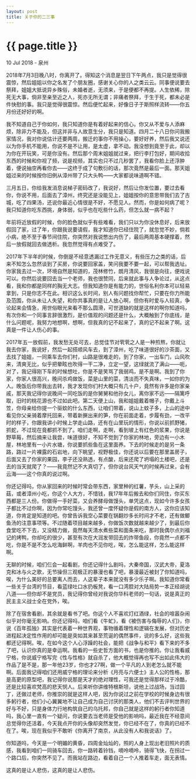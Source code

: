 ```yaml
---
layout: post
title: 关于你的二三事
---
```


{{ page.title }}
================

<p class="meta">10 Jul 2018 - 泉州</p>

2018年7月3日晚八时，你离开了。得知这个消息是翌日下午两点，我只是觉得很震惊，然后姐姐以你之名发了个朋友圈，感谢关心你的人之类云云。同事便说要去祭拜，姐姐大抵说异乡殊俗，未婚者逝，无须来，于是便都不再提。人生依稀，除死无大事，倘非至亲至近之人，死亦无所无谓；非痛者祭拜，于生于死，都未必是件快慰的事。我只是觉得很震惊。然后便忙起来，好像日子于斯照样流转——你五月份还好好的啊。

我不知道自己于你如何，我只知道你是有着好起来的信心。你又从不爱与人添麻烦，除非力不能及，但这并非与人故意生分，我只是知道。四月二十八日你问我搬家情况，我对你说估计还要两周，搬迁的事你不用操心，要好好养，然后我又说还以为你手机不能用，你说不是不让用，是太虚，拿不动。我没想到竟至于此，却以为你在开玩笑，可是你没有。然后那个周末姐姐就过来，把行李打包好，期间收拾东西的时候和你视了频，说是视频，其实也只不过几秒罢了，我看你脸上还浮肿着，便说抽空再看你去——这终于成了句敷衍的话，那次竟然是最后一面。那天姐姐过来的时候按你旧例从漳州带了只大头鸭——大家都说味道啊不错。

三月五日，你给我发消息说梯子密码改了，我说好，然后让你发位置，要过去看你，你说不用，后面去了漳州，终究还是没能见上，姐姐按你的意思带我们去了古城，吃了四果汤，还说你最近心情很是不好，不愿见人。然而，你是如何病了呢？我只知道你吃东西挑，身体弱，似乎也在吃些什么药，但怎么就一病不起？

年前将近放假的时候，你的脸色就似乎有些难看，我们只以为你没休息好，后来放假回了家，过了年，你跟我说要请假，我才知道你已经住院了，就忽觉不妙，倘若小病，绝不至于春节间住院，你突然对我说憋出内伤了，最后两周基本硬撑着，然后一放假就回去做透析。我忽然觉得有点难受了。

 2017年下半年的时候，你倒是不经意透漏过工作无意义，有些压力之类的话，后来不知怎么忽然谈到了买房，你说要回家盖，笑问我要不要一起，可以帮我选址。你家我去过一次，环境自然是知道的，茂林修竹，朗月清风，我很是向往，便戏说可以。你然后说要回去当一个老师，我也很赞同，后来就此事与人争论过，从这点看，我和你都是同样的胸无大志。但我知道你是有能力的，世俗名利你本可以轻易拿到，只是你志不在此。相识这么长时间，别人有问题找你帮忙，只要在你力所能及范围，你从未让人失望，和你共事真的是让人放心啊，但你有时爱与人较真，争论起来会情急，用世俗眼光来看不那么圆滑，可世道缺的就是这样的啊你知道吗，有次你和一个同事言辞很激烈，是价值观的问题还是什么，大概触到了你底线，是什么问题呢，我努力地想啊，想啊，但我真的记不起来了，真的记不起来了啊。这真是一件让人伤心的事。

2017年五一放假前，我发愁无处可去，总觉佳节对茕茕之人是一种煎熬，你就让我去你家，我说好，然后一起搭顺风车去，到了漳州，吃了味道很好的沙茶面，又去找了姐姐，一同乘车去你们村，山路是很难走的，到了你家，一出车门，山风吹来，清爽无比，似乎把晕眩也吹得一干二净，立定一望，这绿就流了满山——呃，对了，我记得刚下车的时候想吐，你是不是笑骂了我弱鸡，是不是啊。我到了你家，你家人很高兴，晚间杀鸡做饭，菜是山里的菜，清淡而不失真味，一如你的为人。晚饭后你带我出去转，我才发现你们村大概只有几十户，竟然有许多是你家亲戚，那天我记得你说晚间一同吃饭的是你舅舅和他孙女儿，离你家不远——隔篱呼取，旧时的桃花源也不过如此吧。第二天便上山，我和姐姐戴着帽子，你戴上斗笠，你母亲给你提一个驱蚊的什么东西，让咱们带着，说山上蚊子多，上山的途中看见你父亲骑着摩托回来，带着新撅出来的笋，你在前面走着，步履有劲，一改平时的样子，你跟我讲小时候上学走山路，还有在山里玩的情形，你说以前抓野猪，抓蛇，不过现在竟都抓不到了。咱们走啊，走啊，看到坡上有红色的浆果，你说是野草莓，然后摘来让我尝，味道很好，不知不觉到了你家的林地，旁边有一小木屋，林地里有一小片水塘，你说要抓些鱼在这里面养。下去的时候走的是另一条路，路过一片裸露的石岩地，向下眺望，视野极佳，你还说以后要在那里盖房子，后面又去了你家的果园，李子还没熟透，有点酸，后来还爬了坍塌的土楼吧，还是去的当天就爬了？——我竟然记不大真切了，但你说台风天气的时候再过来，会有云海——这个你真的说过啊。
 

你还记得吗，你从家回来的时候时常会带东西，家里种的红薯，芋头，山上采的菇，或者漳州小吃，你这个人大方，不惜钱，我17年年后搬去和你们同住，你买东西都是三人份。你做得一手好菜，又会养酵母做馒头，单凭这点，现如今许多女孩子都比不过你啊，因为你常吃馒头，我还曾一度怀疑你是假的南方人，这你应该知道，你肯定是知道的吧。你曾告诉我空心菜要在锅翻炒多长时间才不老，还有做鲫鱼汤的注意事项等。不过随着项目越来越多，你做饭次数就越来越少了，到最后你食堂吃不下去，又没精力做，竟然每天清水煮些菜和面条来吃，那时我偶尔点刘福记的烤鸭，你却吃的很少，甚至有次在大润发带回去的炸带鱼段，你竟然一点都不吃，你是不是不怎么吃海鲜啊，羊肉也不见你吃，唉，怎么能这样，怎么能这样啊。

无聊的时候，咱们仨会一起看剧，你还记得什么剧吗，大秦帝国，汉武大帝，夏洛克和冰与火之歌，无节操但三观极正的暴漫也看了吧，暴漫最近被封了你知道吗，唉，为什么美好的总要离人而去，人这辈子本来就没有多少乐子啊。我知道你常看一些关于台湾的节目，看蓝绿吐口水扔板凳，看一口湾腔对大陆局势一本正经胡说八道——但你却不是党员，我记得你曾经对我说你华科老师的一句话，说是真正的民主主义战士全在党外，唉。

除了在宿舍看剧，其余就是看书了吧。你这个人不喜欢灯红酒绿，社会的喧嚣杂闹似乎对你毫无影响。你还记得吗，咱们看《牛虻》，看《被伤害与侮辱的人们》，你说《百年孤独》其实是代表着一种世界观，事物循着理性和逻辑在发展，但对历史进程起决定性作用的却可能是突如其来甚至荒诞的偶然事件，说的多么好，这些我都还记得啊。唉，在如今这个人心浮躁的社会，能把《战争与和平》看下来的不多了吧，认识你真的是幸运啊。我看的一些史哲方面的书，也是你推的。你让我看威宁格，你说威宁格写完《性与性格》就自杀了，他大概觉得再也写不出如此伟大的作品了是不是，那一年他23岁，你也才27啊，做一个平凡的人到老怎么就不能啊。后面我记得咱们还用威宁格的理论来分析《月亮与六便士》主人公的性格，那是高更的原型吧，我记得你说那是天才的绝对理性，可我还是觉得那样过于冷酷，还是比较喜欢梵高的悲天悯人。后来听你讲维特根斯坦，说他上过战场，当过园丁，还做过老师，你推崇的就是这样人吧，因为你说过之前在学校的时候身边有很多躬行者，他们小心翼翼地不让自己成为自己讨厌的那类人，他们不去评判世界的好与不好，只是身体力行地构筑自己的乌托邦，你自己就是这样的躬行者你知道吗，我心里一直有一个疑问，你说要去当老师是受他的影响吗，最近我在不经意间总觉得你还活着，今天我点开你的头像却突然发觉，你已经不在了，你真的已经不在了。唉，现在我似乎不敢听《你离开了南京，从此没有人和我说话》了。

 你知道吗，今天是一个明媚的黄昏，四周金灿灿的，照的人身上现出老旧照片的质感，我看到咱们一同骑车回去，你一路转着铃铛，嘀呤嘀呤，骑得飞快，在拐过一个路口后，你突然不见了。而我站在路边，看着自己一个人推着车走，面无表情。

这真的是让人悲伤，这真的是让人悲伤。
